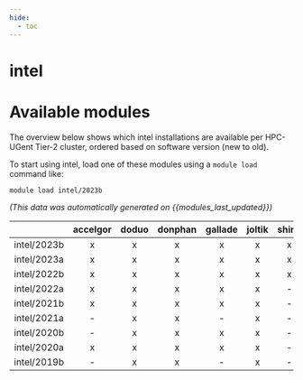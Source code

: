 ```yaml
---
hide:
  - toc
---
```


intel
=====

# Available modules


The overview below shows which intel installations are available per HPC-UGent Tier-2 cluster, ordered based on software version (new to old).

To start using intel, load one of these modules using a `module load` command like:

```shell
module load intel/2023b
```

*(This data was automatically generated on {{modules_last_updated}})*  

| |accelgor|doduo|donphan|gallade|joltik|shinx|skitty|
| :---: | :---: | :---: | :---: | :---: | :---: | :---: | :---: |
|intel/2023b|x|x|x|x|x|x|x|
|intel/2023a|x|x|x|x|x|x|x|
|intel/2022b|x|x|x|x|x|x|x|
|intel/2022a|x|x|x|x|x|-|x|
|intel/2021b|x|x|x|x|x|-|x|
|intel/2021a|-|x|x|-|x|-|x|
|intel/2020b|-|x|x|x|x|-|x|
|intel/2020a|x|x|x|x|x|-|x|
|intel/2019b|-|x|x|-|x|-|x|
